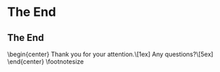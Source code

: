 # The End
## The End

\begin{center}
  Thank you for your attention.\\[1ex]
  Any questions?\\[5ex]
\end{center}
  \footnotesize
